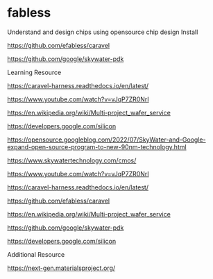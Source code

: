 # fabless
Understand and design chips using opensource chip design 
Install 

https://github.com/efabless/caravel 

https://github.com/google/skywater-pdk 

Learning Resource 

https://caravel-harness.readthedocs.io/en/latest/

https://www.youtube.com/watch?v=vJqP7ZR0NrI 

https://en.wikipedia.org/wiki/Multi-project_wafer_service

https://developers.google.com/silicon

https://opensource.googleblog.com/2022/07/SkyWater-and-Google-expand-open-source-program-to-new-90nm-technology.html

https://www.skywatertechnology.com/cmos/

https://www.youtube.com/watch?v=vJqP7ZR0NrI

https://caravel-harness.readthedocs.io/en/latest/ 

https://github.com/efabless/caravel

https://en.wikipedia.org/wiki/Multi-project_wafer_service

https://github.com/google/skywater-pdk

https://developers.google.com/silicon


Additional Resource 

https://next-gen.materialsproject.org/ 

